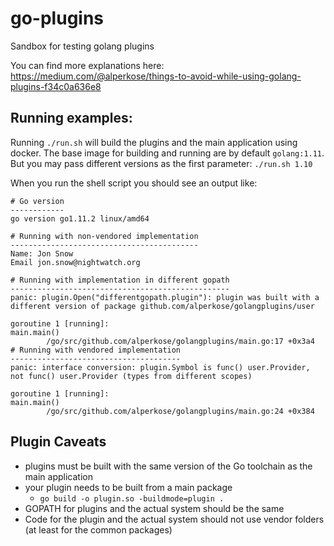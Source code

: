 # go-plugins
Sandbox for testing golang plugins 

You can find more explanations here: https://medium.com/@alperkose/things-to-avoid-while-using-golang-plugins-f34c0a636e8

## Running examples:
Running `./run.sh` will build the plugins and the main application using docker. The base image for building and running are by default `golang:1.11`. But you may pass different versions as the first parameter: `./run.sh 1.10`

When you run the shell script you should see an output like:

    # Go version
    ------------
    go version go1.11.2 linux/amd64

    # Running with non-vendored implementation
    ------------------------------------------
    Name: Jon Snow
    Email jon.snow@nightwatch.org

    # Running with implementation in different gopath
    -------------------------------------------------
    panic: plugin.Open("differentgopath.plugin"): plugin was built with a different version of package github.com/alperkose/golangplugins/user

    goroutine 1 [running]:
    main.main()
            /go/src/github.com/alperkose/golangplugins/main.go:17 +0x3a4
    # Running with vendored implementation
    --------------------------------------
    panic: interface conversion: plugin.Symbol is func() user.Provider, not func() user.Provider (types from different scopes)

    goroutine 1 [running]:
    main.main()
            /go/src/github.com/alperkose/golangplugins/main.go:24 +0x384

## Plugin Caveats
- plugins must be built with the same version of the Go toolchain as the main application
- your plugin needs to be built from a main package
    - `go build -o plugin.so -buildmode=plugin .`
- GOPATH for plugins and the actual system should be the same
- Code for the plugin and the actual system should not use vendor folders (at least for the common packages)


